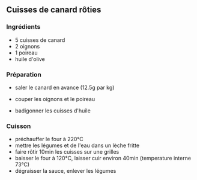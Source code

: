 ## Cuisses de canard rôties

### Ingrédients

- 5 cuisses de canard
- 2 oignons
- 1 poireau
- huile d'olive

### Préparation

- saler le canard en avance (12.5g par kg)

- couper les oignons et le poireau
- badigonner les cuisses d'huile

### Cuisson

- préchauffer le four à 220°C
- mettre les légumes et de l'eau dans un lèche fritte
- faire rôtir 10min les cuisses sur une grilles
- baisser le four à 120°C, laisser cuir environ 40min (temperature interne 73°C)
- dégraisser la sauce, enlever les légumes

